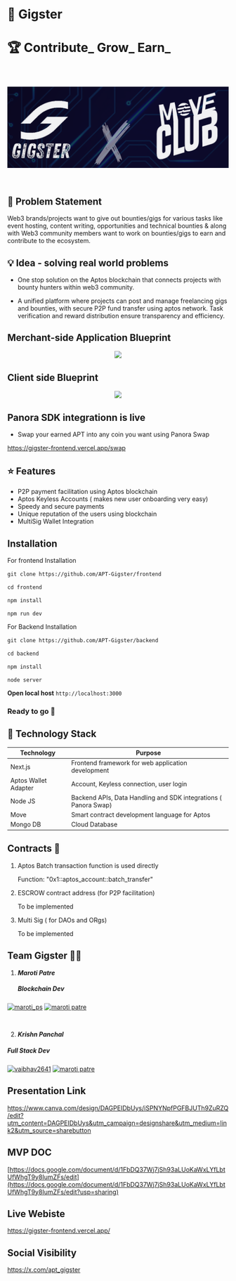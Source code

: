 # 💸 Gigster

# 🏆 Contribute_ Grow_ Earn\_

##

<br>

<p align="center">
  <img src="\Blue Futuristic Technology Presentation.png" alt="">
</p>

<br>

## 🎯 Problem Statement

Web3 brands/projects want to give out bounties/gigs for various tasks like event hosting, content writing, opportunities and technical bounties & along with Web3 community members want to work on bounties/gigs to earn and contribute to the ecosystem.

## 💡 Idea - solving real world problems

- One stop solution on the Aptos blockchain that connects projects with bounty hunters within web3 community.

- A unified platform where projects can post and manage freelancing gigs and bounties, with secure P2P fund transfer using aptos network. Task verification and reward distribution ensure transparency and efficiency.

## Merchant-side Application Blueprint

<p align="center">
  <img src="flow-diagrams\merchant-side architecture.png">
</p>

## Client side Blueprint

<p align="center">
  <img src="flow-diagrams\user-side architecture.png">
</p>

## Panora SDK integrationn is live

- Swap your earned APT into any coin you want using Panora Swap

https://gigster-frontend.vercel.app/swap

## ⭐ Features

- P2P payment facilitation using Aptos blockchain
- Aptos Keyless Accounts ( makes new user onboarding very easy)
- Speedy and secure payments
- Unique reputation of the users using blockchain
- MultiSig Wallet Integration

## Installation

For frontend Installation

```
git clone https://github.com/APT-Gigster/frontend
```

```
cd frontend
```

```
npm install
```

```
npm run dev
```

For Backend Installation

```
git clone https://github.com/APT-Gigster/backend
```

```
cd backend
```

```
npm install
```

```
node server
```

**Open local host** `http://localhost:3000`

### Ready to go 🚀

## 🌠 Technology Stack

| Technology           | Purpose                                                         |
| -------------------- | --------------------------------------------------------------- |
| Next.js              | Frontend framework for web application development              |
| Aptos Wallet Adapter | Account, Keyless connection, user login                         |
| Node JS              | Backend APIs, Data Handling and SDK integrations ( Panora Swap) |
| Move                 | Smart contract development language for Aptos                   |
| Mongo DB             | Cloud Database                                                  |

## Contracts 📝

1.  Aptos Batch transaction function is used directly

    Function: "0x1::aptos_account::batch_transfer"

2.  ESCROW contract address (for P2P facilitation)

    To be implemented

3.  Multi Sig ( for DAOs and ORgs)

    To be implemented

## Team Gigster 👨‍💻

1. **_Maroti Patre_**
   <h5 align="left">Blockchain Dev</h5>
<p align="left">
<a href="https://twitter.com/maroti_ps" target="blank"><img align="center" src="https://raw.githubusercontent.com/rahuldkjain/github-profile-readme-generator/master/src/images/icons/Social/twitter.svg" alt="maroti_ps" height="30" width="40" /></a>
<a href="https://linkedin.com/in/maroti patre" target="blank"><img align="center" src="https://raw.githubusercontent.com/rahuldkjain/github-profile-readme-generator/master/src/images/icons/Social/linked-in-alt.svg" alt="maroti patre" height="30" width="40" /></a>
</p>

<br>

2. **_Krishn Panchal_**
<h5 align="left">Full Stack Dev</h5>
<p align="left">
<a href="https://x.com/krishnpanchal14" target="blank"><img align="center" src="https://raw.githubusercontent.com/rahuldkjain/github-profile-readme-generator/master/src/images/icons/Social/twitter.svg" alt="vaibhav2641" height="30" width="40" /></a>
<a href="https://www.linkedin.com/in/krishn-panchal-665388201/" target="blank"><img align="center" src="https://raw.githubusercontent.com/rahuldkjain/github-profile-readme-generator/master/src/images/icons/Social/linked-in-alt.svg" alt="maroti patre" height="30" width="40" /></a>
</p>

## Presentation Link

https://www.canva.com/design/DAGPEIDbUys/iSPNYNpfPGFBJUTh9ZuRZQ/edit?utm_content=DAGPEIDbUys&utm_campaign=designshare&utm_medium=link2&utm_source=sharebutton

## MVP DOC

[https://docs.google.com/document/d/1FbDQ37Wj7jSh93aLUoKaWxLYfLbtUfWhgT9y8IumZFs/edit](https://docs.google.com/document/d/1FbDQ37Wj7jSh93aLUoKaWxLYfLbtUfWhgT9y8IumZFs/edit?usp=sharing)

## Live Webiste

https://gigster-frontend.vercel.app/

## Social Visibility

https://x.com/apt_gigster
